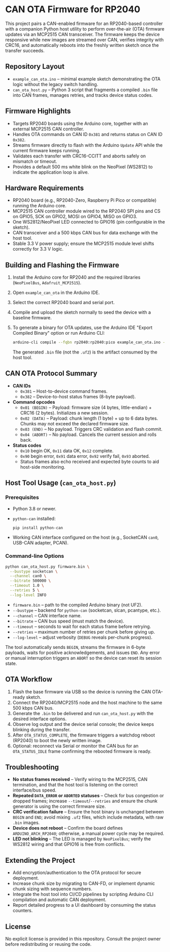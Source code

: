 # CAN OTA Firmware for RP2040

This project pairs a CAN-enabled firmware for an RP2040-based controller with a companion Python host utility to perform over-the-air (OTA) firmware updates via an MCP2515 CAN transceiver. The firmware keeps the device responsive while new images are streamed over CAN, verifies integrity with CRC16, and automatically reboots into the freshly written sketch once the transfer succeeds.

## Repository Layout

- `example_can_ota.ino` – minimal example sketch demonstrating the OTA logic without the legacy switch handling.
- `can_ota_host.py` – Python 3 script that fragments a compiled `.bin` file into CAN frames, manages retries, and tracks device status codes.

## Firmware Highlights

- Targets RP2040 boards using the Arduino core, together with an external MCP2515 CAN controller.
- Handles OTA commands on CAN ID `0x381` and returns status on CAN ID `0x382`.
- Streams firmware directly to flash with the Arduino `Update` API while the current firmware keeps running.
- Validates each transfer with CRC16-CCITT and aborts safely on mismatch or timeout.
- Provides a default 500 ms white blink on the NeoPixel (WS2812) to indicate the application loop is alive.

## Hardware Requirements

- RP2040 board (e.g., RP2040-Zero, Raspberry Pi Pico or compatible) running the Arduino core.
- MCP2515 CAN controller module wired to the RP2040 SPI pins and CS on GPIO5, SCK on GPIO2, MOSI on GPIO4, MISO on GPIO3.
- One WS2812/NeoPixel LED connected to GPIO16 (pin configurable in the sketch).
- CAN transceiver and a 500 kbps CAN bus for data exchange with the host tool.
- Stable 3.3 V power supply; ensure the MCP2515 module level shifts correctly for 3.3 V logic.

## Building and Flashing the Firmware

1. Install the Arduino core for RP2040 and the required libraries (`NeoPixelBus`, `Adafruit_MCP2515`).
2. Open `example_can_ota`  in the Arduino IDE.
3. Select the correct RP2040 board and serial port.
4. Compile and upload the sketch normally to seed the device with a baseline firmware.
5. To generate a binary for OTA updates, use the Arduino IDE "Export Compiled Binary" option or run Arduino CLI:

   ```bash
   arduino-cli compile --fqbn rp2040:rp2040:pico example_can_ota.ino --output-dir build
   ```

   The generated `.bin` file (not the `.uf2`) is the artifact consumed by the host tool.

## CAN OTA Protocol Summary

- **CAN IDs**
  - `0x381` – Host-to-device command frames.
  - `0x382` – Device-to-host status frames (8-byte payload).
- **Command opcodes**
  - `0x01 (BEGIN)` – Payload: firmware size (4 bytes, little-endian) + CRC16 (2 bytes). Initializes a new session.
  - `0x02 (DATA)` – Payload: chunk length (1 byte) + up to 6 data bytes. Chunks may not exceed the declared firmware size.
  - `0x03 (END)` – No payload. Triggers CRC validation and flash commit.
  - `0x04 (ABORT)` – No payload. Cancels the current session and rolls back.
- **Status codes**
  - `0x10` begin OK, `0x11` data OK, `0x12` complete.
  - `0x90` begin error, `0x91` data error, `0x92` verify fail, `0x93` aborted.
  - Status frames also echo received and expected byte counts to aid host-side monitoring.

## Host Tool Usage (`can_ota_host.py`)

### Prerequisites

- Python 3.8 or newer.
- `python-can` installed:

  ```bash
  pip install python-can
  ```

- Working CAN interface configured on the host (e.g., SocketCAN `can0`, USB-CAN adapter, PCAN).

### Command-line Options

```bash
python can_ota_host.py firmware.bin \
  --bustype socketcan \
  --channel can0 \
  --bitrate 500000 \
  --timeout 1.0 \
  --retries 5 \
  --log-level INFO
```

- `firmware.bin` – path to the compiled Arduino binary (not UF2).
- `--bustype` – backend for `python-can` (socketcan, slcan, pcantype, etc.).
- `--channel` – CAN interface name.
- `--bitrate` – CAN bus speed (must match the device).
- `--timeout` – seconds to wait for each status frame before retrying.
- `--retries` – maximum number of retries per chunk before giving up.
- `--log-level` – adjust verbosity (`DEBUG` reveals per-chunk progress).

The tool automatically sends `BEGIN`, streams the firmware in 6-byte payloads, waits for positive acknowledgements, and issues `END`. Any error or manual interruption triggers an `ABORT` so the device can reset its session state.

## OTA Workflow

1. Flash the base firmware via USB so the device is running the CAN OTA-ready sketch.
2. Connect the RP2040/MCP2515 node and the host machine to the same 500 kbps CAN bus.
3. Generate the `.bin` to be delivered and run `can_ota_host.py` with the desired interface options.
4. Observe log output and the device serial console; the device keeps blinking during the transfer.
5. After `OTA_STATUS_COMPLETE`, the firmware triggers a watchdog reboot (RP2040) to boot the newly written image.
6. Optional: reconnect via Serial or monitor the CAN bus for an `OTA_STATUS_IDLE` frame confirming the rebooted firmware is ready.

## Troubleshooting

- **No status frames received** – Verify wiring to the MCP2515, CAN termination, and that the host tool is listening on the correct interface/bus speed.
- **Repeated `DATA_ERROR` or `ABORTED` statuses** – Check for bus congestion or dropped frames; increase `--timeout`/`--retries` and ensure the chunk generator is using the correct firmware size.
- **CRC verification failure** – Ensure the host binary is unchanged between `BEGIN` and `END`; avoid mixing `.uf2` files, which include metadata, with raw `.bin` images.
- **Device does not reboot** – Confirm the board defines `ARDUINO_ARCH_RP2040`; otherwise, a manual power cycle may be required.
- **LED not blinking** – The LED is managed by `NeoPixelBus`; verify the WS2812 wiring and that GPIO16 is free from conflicts.

## Extending the Project

- Add encryption/authentication to the OTA protocol for secure deployment.
- Increase chunk size by migrating to CAN-FD, or implement dynamic chunk sizing with sequence numbers.
- Integrate the host tool into CI/CD pipelines by scripting Arduino CLI compilation and automatic CAN deployment.
- Report detailed progress to a UI dashboard by consuming the status counters.

## License

No explicit license is provided in this repository. Consult the project owner before redistributing or reusing the code.

